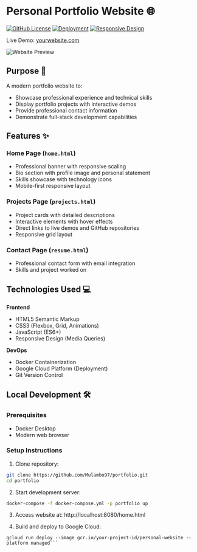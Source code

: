 # Personal Portfolio Website 🌐

[![GitHub License](https://img.shields.io/badge/license-MIT-blue.svg)](LICENSE)
[![Deployment](https://img.shields.io/badge/deployed_on-Google_Cloud-4285F4?logo=google-cloud)](https://your-website-url.com)
[![Responsive Design](https://img.shields.io/badge/mobile-responsive-success)]()

Live Demo: [yourwebsite.com](https://your-website-url.com)

![Website Preview](static/images/website-preview.png)

## Purpose 🚀
A modern portfolio website to:
- Showcase professional experience and technical skills
- Display portfolio projects with interactive demos
- Provide professional contact information
- Demonstrate full-stack development capabilities

## Features ✨

### **Home Page** (`home.html`)
- Professional banner with responsive scaling
- Bio section with profile image and personal statement
- Skills showcase with technology icons
- Mobile-first responsive layout

### **Projects Page** (`projects.html`)
- Project cards with detailed descriptions
- Interactive elements with hover effects
- Direct links to live demos and GitHub repositories
- Responsive grid layout

### **Contact Page** (`resume.html`)
- Professional contact form with email integration
- Skills and project worked on

## Technologies Used 💻

**Frontend**
- HTML5 Semantic Markup
- CSS3 (Flexbox, Grid, Animations)
- JavaScript (ES6+)
- Responsive Design (Media Queries)

**DevOps**
- Docker Containerization
- Google Cloud Platform (Deployment)
- Git Version Control

## Local Development 🛠️

### Prerequisites
- Docker Desktop
- Modern web browser

### Setup Instructions
1. Clone repository:
```bash
git clone https://github.com/Mulambo97/portfolio.git
cd portfolio
```

2. Start development server:
```bash
docker-compose -f docker-compose.yml -p portfolio up
```

3. Access website at:
http://localhost:8080/home.html

4. Build and deploy to Google Cloud:
```gcloud builds submit --tag gcr.io/your-project-id/personal-website
gcloud run deploy --image gcr.io/your-project-id/personal-website --platform managed```

